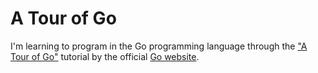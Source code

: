 # A Tour of Go

I'm learning to program in the Go programming language through the ["A Tour of Go"](https://go.dev/tour/welcome/1) tutorial by the official [Go website](https://go.dev).
